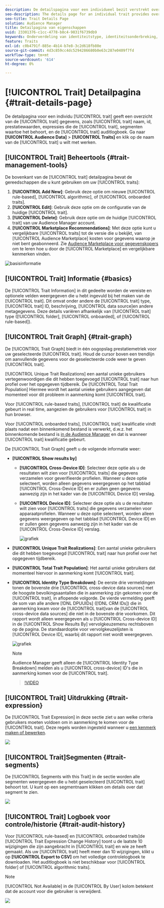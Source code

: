 ```yaml
---
description: De detailspagina voor een individueel bezit verstrekt overzicht van informatie zoals de het handelsnaam, identiteitskaart, prestatiesmetriek, uitdrukkingen die het bezit bepalen, segmenten het tot, en het logboek van de activiteitencontrole behoort. Als u deze details wilt weergeven, gaat u naar Audience Data > Traits en klikt u op de naam van het kenmerk waarmee u wilt werken.
seo-description: The details page for an individual trait provides overview of information like the trait name, ID, performance metrics, expressions that define the trait, segments it belongs to, and the trait audit log. To vew these details, go to Audience Data > Traits and click the name of the trait you want to work with.
seo-title: Trait Details Page
solution: Audience Manager
title: Detailpagina van eigenschappen
uuid: 23301376-c1cc-4778-b8c4-9831f6739db9
keywords: Onderverdeling van identiteitstype, identiteitsonderbreking, publieksidentificatierapportage, apparaatoverschrijdende id, apparaat-id
feature: Traits
exl-id: c0b4791f-885e-4b14-b7e8-3c2d618fb80e
source-git-commit: 4d3c859cc4dc5294286680b0e63c287e0409f7fd
workflow-type: tm+mt
source-wordcount: '614'
ht-degree: 0%

---
```


# [!UICONTROL Trait] Detailpagina {#trait-details-page}

De detailpagina voor een individu [!UICONTROL trait] geeft een overzicht van de [!UICONTROL trait] gegevens, zoals [!UICONTROL trait] naam, id, prestatiewaarden, expressies die de [!UICONTROL trait], segmenten waartoe het behoort, en de [!UICONTROL trait] auditlogboek. Ga naar **[!UICONTROL Audience Data]** > **[!UICONTROL Traits]** en klik op de naam van de [!UICONTROL trait] u wilt met werken.

## [!UICONTROL Trait] Beheertools {#trait-management-tools}

De bovenkant van de [!UICONTROL trait] detailpagina bevat de gereedschappen die u kunt gebruiken om uw [!UICONTROL traits]:

1. **[!UICONTROL Add New]**: Gebruik deze optie om nieuwe [!UICONTROL rule-based], [!UICONTROL algorithmic], of [!UICONTROL onboarded traits].
2. **[!UICONTROL Edit]**: Gebruik deze optie om de configuratie van de huidige [!UICONTROL trait].
3. **[!UICONTROL Delete]**: Gebruik deze optie om de huidige [!UICONTROL trait] van uw Audience Manager account.
4. **[!UICONTROL Marketplace Recommendations]**: Met deze optie kunt u vergelijkbare [!UICONTROL traits] tot de versie die u bekijkt, van [!UICONTROL Audience Marketplace] kosten voor gegevens waarop je niet bent geabonneerd. Zie [Audience Marketplace voor gegevenskopers](../audience-marketplace/marketplace-data-buyers/marketplace-data-buyers.md) om te leren hoe u door de [!UICONTROL Marketplace] en vergelijkbare kenmerken vinden.

![basisinformatie](assets/basic-trait-information.png)

## [!UICONTROL Trait] Informatie {#basics}

De [!UICONTROL Trait Information] in dit gedeelte worden de vereiste en optionele velden weergegeven die u hebt ingevuld bij het maken van de [!UICONTROL trait]. Dit omvat onder andere de [!UICONTROL trait] type, [!UICONTROL trait] ID, beschrijving, [!UICONTROL data source]en andere metagegevens. Deze details variëren afhankelijk van [!UICONTROL trait] type ([!UICONTROL folder], [!UICONTROL onboarded], of [!UICONTROL rule-based]).

## [!UICONTROL Trait Graph] {#trait-graph}

De [!UICONTROL Trait Graph] biedt in één oogopslag prestatiemetriek voor uw geselecteerde [!UICONTROL trait]. Houd de cursor boven een trendlijn om aanvullende gegevens voor de geselecteerde code weer te geven [!UICONTROL trait].

[!UICONTROL Unique Trait Realizations] een aantal unieke gebruikers vertegenwoordigen die dit hebben toegevoegd [!UICONTROL trait] naar hun profiel over het opgegeven tijdbereik. De [!UICONTROL Total Trait Population] Hiermee wordt het aantal unieke gebruikers aangegeven dat momenteel voor dit probleem in aanmerking komt [!UICONTROL trait].

Voor [!UICONTROL rule-based traits], [!UICONTROL trait] de kwalificatie gebeurt in real time, aangezien de gebruikers voor [!UICONTROL trait] in hun browser.

Voor [!UICONTROL onboarded traits], [!UICONTROL trait] kwalificatie vindt plaats nadat een binnenkomend bestand is verwerkt, d.w.z. het binnenkomende bestand is [in de Audience Manager](../../faq/faq-inbound-data-ingestion.md) en dat is wanneer [!UICONTROL trait] kwalificatie gebeurt.

De [!UICONTROL Trait Graph] geeft u de volgende informatie weer:

* **[!UICONTROL Show results by]**
   * **[!UICONTROL Cross-Device ID]**: Selecteer deze optie als u de resultaten wilt zien voor [!UICONTROL traits] die gegevens verzamelen voor geverifieerde profielen. Wanneer u deze optie selecteert, worden alleen gegevens weergegeven op het tabblad [!UICONTROL Cross-Device ID] en er zullen geen gegevens aanwezig zijn in het kader van de [!UICONTROL Device ID] verslag.
   * **[!UICONTROL Device ID]**: Selecteer deze optie als u de resultaten wilt zien voor [!UICONTROL traits] die gegevens verzamelen voor apparaatprofielen. Wanneer u deze optie selecteert, worden alleen gegevens weergegeven op het tabblad [!UICONTROL Device ID] en er zullen geen gegevens aanwezig zijn in het kader van de [!UICONTROL Cross-Device ID] verslag.

      ![grafiek](assets/trait-summary.gif)

* **[!UICONTROL Unique Trait Realizations]**: Een aantal unieke gebruikers die dit hebben toegevoegd [!UICONTROL trait] naar hun profiel over het opgegeven tijdbereik.
* **[!UICONTROL Total Trait Population]**: Het aantal unieke gebruikers dat momenteel hiervoor in aanmerking komt [!UICONTROL trait].

* **[!UICONTROL Identity Type Breakdown]**: De eerste drie vermeldingen tonen de bovenste drie [!UICONTROL cross-device data sources] met de hoogste bevolkingsaantallen die in aanmerking zijn gekomen voor de [!UICONTROL trait], in aflopende volgorde. De vierde vermelding geeft de som van alle andere [!DNL DPUUIDs] ([!DNL CRM IDs]) die in aanmerking kwam voor de [!UICONTROL trait]van de [!UICONTROL cross-device data sources] die niet in de bovenste drie voorkomen. Dit rapport wordt alleen weergegeven als u [!UICONTROL Cross-device ID] in de [!UICONTROL Show Results By] vervolgkeuzemenu rechtsboven op de pagina. De standaardoptie voor vervolgkeuzelijsten is [!UICONTROL Device ID], waarbij dit rapport niet wordt weergegeven.

   ![grafiek](assets/trait-identity.png)

   >[!NOTE]
   >
   >Audience Manager geeft alleen de [!UICONTROL Identity Type Breakdown] melden als u [!UICONTROL cross-device] ID&#39;s die in aanmerking komen voor de [!UICONTROL trait].

   >[!VIDEO](https://video.tv.adobe.com/v/27977/)

## [!UICONTROL Trait] Uitdrukking {#trait-expression}

De [!UICONTROL Trait Expression] in deze sectie ziet u aan welke criteria gebruikers moeten voldoen om in aanmerking te komen voor de [!UICONTROL trait]. Deze regels worden ingesteld wanneer u [een kenmerk maken of bewerken](../../features/traits/about-trait-builder.md).

![](assets/traitExpression.png)

## [!UICONTROL Trait]Segmenten  {#trait-segments}

De [!UICONTROL Segments with this Trait] in de sectie worden alle segmenten weergegeven die u hebt geselecteerd [!UICONTROL trait] behoort tot. U kunt op een segmentnaam klikken om details over dat segment te zien.

![](assets/traitSegments.png)

## [!UICONTROL Trait] Logboek voor controle/historie {#trait-audit-history}

Voor [!UICONTROL rule-based] en [!UICONTROL onboarded traits]de [!UICONTROL Trait Expression Change History] toont u de laatste 10 wijzigingen die zijn aangebracht in [!UICONTROL trait] en wie ze heeft gemaakt. Als uw [!UICONTROL trait] heeft meer dan 10 wijzigingen, klikt u op **[!UICONTROL Export to CSV]** om het volledige controlelogboek te downloaden. Het auditlogboek is niet beschikbaar voor [!UICONTROL folder] of [!UICONTROL algorithmic traits].

>[!NOTE]
>
>[!UICONTROL Not Available] in de [!UICONTROL By User] kolom betekent dat de account voor die gebruiker is verwijderd.

![](assets/traitHistory.png)

